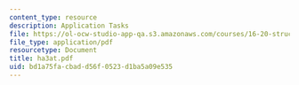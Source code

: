 ```yaml
---
content_type: resource
description: Application Tasks
file: https://ol-ocw-studio-app-qa.s3.amazonaws.com/courses/16-20-structural-mechanics-fall-2002/bd1a75facbadd56f0523d1ba5a09e535_ha3at.pdf
file_type: application/pdf
resourcetype: Document
title: ha3at.pdf
uid: bd1a75fa-cbad-d56f-0523-d1ba5a09e535
---
```

